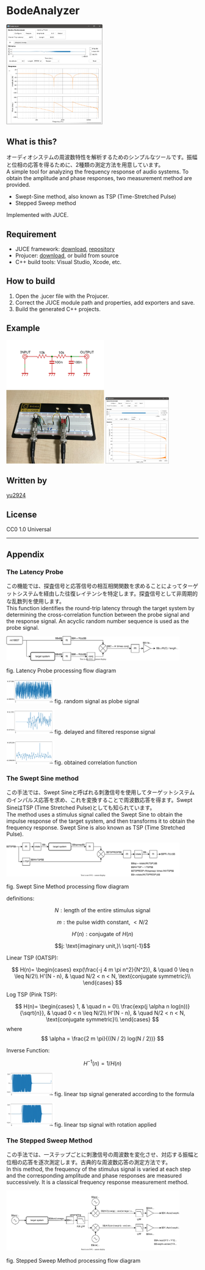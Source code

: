 # BodeAnalyzer
 
 <img src="media/screenshot-ir.png" width="50%">

 ## What is this?

オーディオシステムの周波数特性を解析するためのシンプルなツールです。振幅と位相の応答を得るために、2種類の測定方法を用意しています。  
 A simple tool for analyzing the frequency response of audio systems. To obtain the amplitude and phase responses, two measurement method are provided.
 * Swept-Sine method, also known as TSP (Time-Stretched Pulse)
 * Stepped Sweep method

 Implemented with JUCE.

 ## Requirement

* JUCE framework: [download](https://juce.com/get-juce/download), [repository](https://github.com/juce-framework/JUCE)
* Projucer: [download](https://juce.com/discover/projucer), or build from source
* C++ build tools: Visual Studio, Xcode, etc.

 ## How to build

1. Open the .jucer file with the Projucer.
2. Correct the JUCE module path and properties, add exporters and save.
3. Build the generated C++ projects.

## Example

<img src="media/example schematic.svg" width="256">
<img src="media/example hardware.jpg" width="256">
<img src="media/example measurement.png" width="33%">

## Written by

[yu2924](https://twitter.com/yu2924)

## License

CC0 1.0 Universal

---

## Appendix

### The Latency Probe

この機能では、探査信号と応答信号の相互相関関数を求めることによってターゲットシステムを経由した往復レイテンシを特定します。探査信号として非周期的な乱数列を使用します。  
This function identifies the round-trip latency through the target system by determining the cross-correlation function between the probe signal and the response signal. An acyclic random number sequence is used as the probe signal.  

<img src="media/diagram-latency_probe.svg" width="90%">  

fig. Latency Probe processing flow diagram

<img src="media/corr-stimulus.png" width="25%">fig. random signal as plobe signal

<img src="media/corr-response.png" width="25%">fig. delayed and filtered response signal

<img src="media/corr-result.png" width="25%">fig. obtained correlation function

### The Swept Sine method

この手法では、Swept Sineと呼ばれる刺激信号を使用してターゲットシステムのインパルス応答を求め、これを変換することで周波数応答を得ます。Swept SineはTSP (Time Stretched Pulse)としても知られています。  
The method uses a stimulus signal called the Swept Sine to obtain the impulse response of the target system, and then transforms it to obtain the frequency response. Swept Sine is also known as TSP (Time Stretched Pulse).  

<img src="media/diagram-swept_sine.svg" width="90%">  

fig. Swept Sine Method processing flow diagram

definitions:

$$N: \text{length of the entire stimulus signal}$$

$$m: \text{the pulse width constant,}\ \lt N/2$$

$$H'(n): \text{conjugate of}\ H(n)$$

$$j: \text{imaginary unit,}\ \sqrt{-1}$$

Linear TSP (OATSP):

$$
H(n)=
\begin{cases}
exp(\frac{-j 4 m \pi n^2}{N^2}), & \quad 0 \leq n \leq N/2\\
H'(N - n), & \quad N/2 < n < N, \text{conjugate symmetric}\\
\end{cases}
$$

Log TSP (Pink TSP):

$$
H(n)=
\begin{cases}
1, & \quad n = 0\\
\frac{exp(j \alpha n log(n))}{\sqrt{n}}, & \quad 0 < n \leq N/2\\
H'(N - n), & \quad N/2 < n < N, \text{conjugate symmetric}\\
\end{cases}
$$
where
$$
\alpha = \frac{2 m \pi}{((N / 2) log(N / 2))}
$$

Inverse Function:

$$
H^{-1}(n) = 1 / H(n)
$$

<img src="media/tsp-prerotation.png" width="25%">fig. linear tsp signal generated according to the formula

<img src="media/tsp-postrotation.png" width="25%">fig. linear tsp signal with rotation applied

### The Stepped Sweep Method

この手法では、一ステップごとに刺激信号の周波数を変化させ、対応する振幅と位相の応答を逐次測定します。古典的な周波数応答の測定方法です。  
In this method, the frequency of the stimulus signal is varied at each step and the corresponding amplitude and phase responses are measured successively. It is a classical frequency response measurement method.  

<img src="media/diagram-stepped_sweep.svg" width="90%">  

fig. Stepped Sweep Method processing flow diagram
